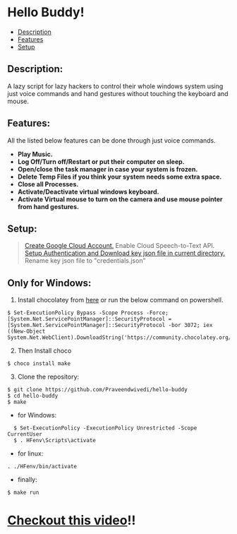 # Hello Buddy!

* [Description](#description)
* [Features](#features)
* [Setup](#setup)

## Description:
A lazy script for lazy hackers to control their whole windows system using just voice commands and hand gestures without touching the keyboard and mouse. 

## Features:

All the listed below features can be done through just voice commands.

* **Play Music.**
* **Log Off/Turn off/Restart or put their computer on sleep.**
* **Open/close the task manager in case your system is frozen.**
* **Delete Temp Files if you think your system needs some extra space.**
* **Close all Processes.**
* **Activate/Deactivate virtual windows keyboard.** 
* **Activate Virtual mouse to turn on the camera and use mouse pointer from hand gestures.**

## Setup:

> [Create Google Cloud Account.](https://cloud.google.com/apigee/docs/hybrid/v1.5/precog-gcpaccount)
> Enable Cloud Speech-to-Text API.
> [Setup Authentication and Download key json file in current directory.](https://cloud.google.com/docs/authentication/getting-started)
> Rename key json file to "credentials.json"

## Only for Windows:
1. Install chocolatey from [here](https://chocolatey.org/install) or run the below command on powershell.
```
$ Set-ExecutionPolicy Bypass -Scope Process -Force; [System.Net.ServicePointManager]::SecurityProtocol = [System.Net.ServicePointManager]::SecurityProtocol -bor 3072; iex ((New-Object System.Net.WebClient).DownloadString('https://community.chocolatey.org/install.ps1'))
```
2. Then Install choco
```
$ choco install make
```
3. Clone the repository:
```
$ git clone https://github.com/Praveendwivedi/hello-buddy 
$ cd hello-buddy
$ make
```
  - for Windows:
  ```
    $ Set-ExecutionPolicy -ExecutionPolicy Unrestricted -Scope CurrentUser
    $ . HFenv\Scripts\activate
  ```
  - for linux:
  ```
  . ./HFenv/bin/activate
  ```
  - finally:
  ```
  $ make run
  ```  

# [Checkout this video](https://youtu.be/6O-9fCBY4ws)!!
